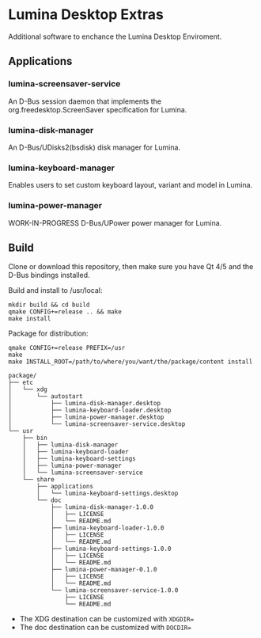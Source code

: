 # Lumina Desktop Extras

Additional software to enchance the Lumina Desktop Enviroment.

## Applications

### lumina-screensaver-service

An D-Bus session daemon that implements the org.freedesktop.ScreenSaver specification for Lumina.

### lumina-disk-manager

An D-Bus/UDisks2(bsdisk) disk manager for Lumina.

### lumina-keyboard-manager

Enables users to set custom keyboard layout, variant and model in Lumina.

### lumina-power-manager

WORK-IN-PROGRESS D-Bus/UPower power manager for Lumina.

## Build

Clone or download this repository, then make sure you have Qt 4/5 and the D-Bus bindings installed.

Build and install to /usr/local:

```
mkdir build && cd build
qmake CONFIG+=release .. && make
make install
```

Package for distribution:

```
qmake CONFIG+=release PREFIX=/usr
make
make INSTALL_ROOT=/path/to/where/you/want/the/package/content install
```
```
package/
├── etc
│   └── xdg
│       └── autostart
│           ├── lumina-disk-manager.desktop
│           ├── lumina-keyboard-loader.desktop
│           ├── lumina-power-manager.desktop
│           └── lumina-screensaver-service.desktop
└── usr
    ├── bin
    │   ├── lumina-disk-manager
    │   ├── lumina-keyboard-loader
    │   ├── lumina-keyboard-settings
    │   ├── lumina-power-manager
    │   └── lumina-screensaver-service
    └── share
        ├── applications
        │   └── lumina-keyboard-settings.desktop
        └── doc
            ├── lumina-disk-manager-1.0.0
            │   ├── LICENSE
            │   └── README.md
            ├── lumina-keyboard-loader-1.0.0
            │   ├── LICENSE
            │   └── README.md
            ├── lumina-keyboard-settings-1.0.0
            │   ├── LICENSE
            │   └── README.md
            ├── lumina-power-manager-0.1.0
            │   ├── LICENSE
            │   └── README.md
            └── lumina-screensaver-service-1.0.0
                ├── LICENSE
                └── README.md
```
 * The XDG destination can be customized with ``XDGDIR=``
 * The doc destination can be customized with ``DOCDIR=``
